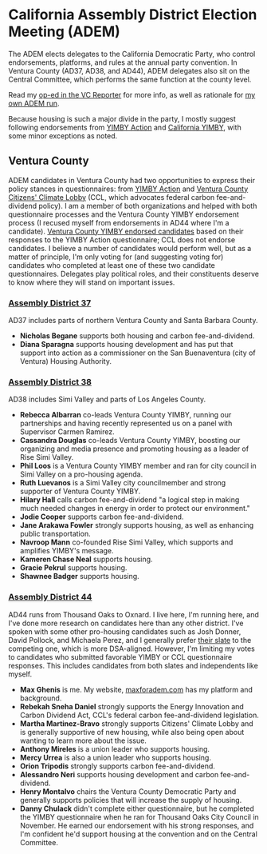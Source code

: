 # California Assembly District Election Meeting (ADEM)

The ADEM elects delegates to the California Democratic Party, who control endorsements, platforms, and rules at the annual party convention.
In Ventura County (AD37, AD38, and AD44), ADEM delegates also sit on the Central Committee, which performs the same function at the county level.

Read my [op-ed in the VC Reporter](https://vcreporter.com/2021/01/power-to-speak-the-most-important-election-youve-never-heard-of-is-happening-right-now/) for more info,
as well as rationale for [my own ADEM run](http://maxforadem.com).

Because housing is such a major divide in the party, I mostly suggest following endorsements from
[YIMBY Action](https://yimbyaction.org/endorsements/adem) and
[California YIMBY](https://cayimby.org/adems-2021/), with some minor exceptions as noted.

## Ventura County

ADEM candidates in Ventura County had two opportunities to express their policy stances in questionnaires:
from [YIMBY Action](https://datastudio.google.com/u/0/reporting/5f160a63-5ad5-4213-aa0c-62690d763eba) and
[Ventura County Citizens' Climate Lobby](https://datastudio.google.com/u/0/reporting/4f98a4d1-1f01-4c96-a189-4b9f64d1f8b3/page/1knwB) (CCL, which advocates federal carbon fee-and-dividend policy).
I am a member of both organizations and helped with both questionnaire processes and the Ventura County YIMBY
endorsement process (I recused myself from endorsements in AD44 where I'm a candidate).
[Ventura County YIMBY endorsed candidates](http://vcyimby.org/endorsements) based on their responses to the YIMBY Action questionnaire;
CCL does not endorse candidates.
I believe a number of candidates would perform well, but as a matter of principle, I'm only voting for (and suggesting voting for) candidates who completed at least one of these two candidate questionnaires.
Delegates play political roles, and their constituents deserve to know where they will stand on important issues.


### [Assembly District 37](https://adem.cadem.org/assembly-districts/ad-37-2/)

AD37 includes parts of northern Ventura County and Santa Barbara County.

* **Nicholas Begane** supports both housing and carbon fee-and-dividend.
* **Diana Sparagna** supports housing development and has put that support into action as a commissioner on the San Buenaventura (city of Ventura) Housing Authority.


### [Assembly District 38](https://adem.cadem.org/assembly-districts/ad-38/)

AD38 includes Simi Valley and parts of Los Angeles County.

* **Rebecca Albarran** co-leads Ventura County YIMBY, running our partnerships and having recently represented us on a panel with Supervisor Carmen Ramirez.
* **Cassandra Douglas** co-leads Ventura County YIMBY, boosting our organizing and media presence and promoting housing as a leader of Rise Simi Valley.
* **Phil Loos** is a Ventura County YIMBY member and ran for city council in Simi Valley on a pro-housing agenda.
* **Ruth Luevanos** is a Simi Valley city councilmember and strong supporter of Ventura County YIMBY.
* **Hilary Hall** calls carbon fee-and-dividend "a logical step in making much needed changes in energy in order to protect our environment."
* **Jodie Cooper** supports carbon fee-and-dividend.
* **Jane Arakawa Fowler** strongly supports housing, as well as enhancing public transportation.
* **Navroop Mann** co-founded Rise Simi Valley, which supports and amplifies YIMBY's message.
* **Kameren Chase Neal** supports housing.
* **Gracie Pekrul** supports housing.
* **Shawnee Badger** supports housing.


### [Assembly District 44](https://adem.cadem.org/assembly-districts/ad-44/)

AD44 runs from Thousand Oaks to Oxnard. I live here, I'm running here, and I've done more research on candidates here than any other district.
I've spoken with some other pro-housing candidates such as Josh Donner, David Pollock, and Michaela Perez, 
and I generally prefer [their slate](https://linktr.ee/electprogressivelaborad44) to the competing one, which is more DSA-aligned.
However, I'm limiting my votes to candidates who submitted favorable YIMBY or CCL questionnaire responses.
This includes candidates from both slates and independents like myself.

* **Max Ghenis** is me. My website, [maxforadem.com](http://maxforadem.com) has my platform and background.
* **Rebekah Sneha Daniel** strongly supports the Energy Innovation and Carbon Dividend Act, CCL's federal carbon fee-and-dividend legislation.
* **Martha Martinez-Bravo** strongly supports Citizens' Climate Lobby and is generally supportive of new housing, while also being open about wanting to learn more about the issue.
* **Anthony Mireles** is a union leader who supports housing.
* **Mercy Urrea** is also a union leader who supports housing.
* **Orion Tripodis** strongly supports carbon fee-and-dividend.
* **Alessandro Neri** supports housing development and carbon fee-and-dividend.
* **Henry Montalvo** chairs the Ventura County Democratic Party and generally supports policies that will increase the supply of housing.
* **Danny Chulack** didn't complete either questionnaire, but he completed the YIMBY questionnaire when he ran for Thousand Oaks City Council in November. He earned our endorsement with his strong responses, and I'm confident he'd support housing at the convention and on the Central Committee.
